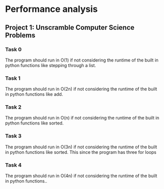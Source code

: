 # Performance analysis

## Project 1: Unscramble Computer Science Problems

### Task 0

The program should run in O(1) if not considering the runtime of the built in python functions like stepping through a list.

### Task 1

The program should run in O(2n) if not considering the runtime of the built in python functions like add.

### Task 2

The program should run in O(n) if not considering the runtime of the built in python functions like sorted.

### Task 3

The program should run in O(3n) if not considering the runtime of the built in python functions like sorted. This since the program has three for loops

### Task 4

The program should run in O(4n) if not considering the runtime of the built in python functions..

